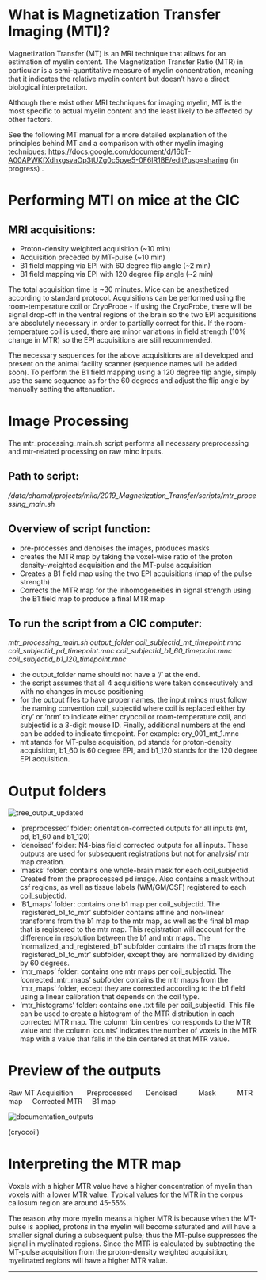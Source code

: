 # **What is Magnetization Transfer Imaging (MTI)?**

Magnetization Transfer (MT) is an MRI technique that allows for an estimation of myelin content. 
The Magnetization Transfer Ratio (MTR) in particular is a semi-quantitative measure of myelin concentration, meaning that it indicates the relative myelin content but doesn’t have a direct biological interpretation. 

Although there exist other MRI techniques for imaging myelin, MT is the most specific to actual myelin content and the least likely to be affected by other factors. 

See the following MT manual for a more detailed explanation of the principles behind MT and a comparison with other myelin imaging techniques: https://docs.google.com/document/d/16bT-A00APWKfXdhxgsvaOp3tUZg0c5pye5-0F6lR1BE/edit?usp=sharing (in progress) . 

# **Performing MTI on mice at the CIC**

## MRI acquisitions:
* Proton-density weighted acquisition (~10 min)
* Acquisition preceded by MT-pulse (~10 min)
* B1 field mapping via EPI with 60 degree flip angle (~2 min)
* B1 field mapping via EPI with 120 degree flip angle (~2 min)

The total acquisition time is ~30 minutes. Mice can be anesthetized according to standard protocol. Acquisitions can be performed using the room-temperature coil or CryoProbe - if using the CryoProbe, there will be signal drop-off in the ventral regions of the brain so the two EPI acquisitions are absolutely necessary in order to partially correct for this. If the room-temperature coil is used, there are minor variations in field strength (10% change in MTR) so the EPI acquisitions are still recommended.

The necessary sequences for the above acquisitions are all developed and present on the animal facility scanner (sequence names will be added soon). To perform the B1 field mapping using a 120 degree flip angle, simply use the same sequence as for the 60 degrees and adjust the flip angle by manually setting the attenuation.

# **Image Processing**

The mtr_processing_main.sh script performs all necessary preprocessing and mtr-related processing on raw minc inputs. 

## Path to script:
_/data/chamal/projects/mila/2019_Magnetization_Transfer/scripts/mtr_processing_main.sh_

## Overview of script function:

* pre-processes and denoises the images, produces masks
* creates the MTR map by taking the voxel-wise ratio of the proton density-weighted acquisition and the MT-pulse acquisition
* Creates a B1 field map using the two EPI acquisitions (map of the pulse strength)
* Corrects the MTR map for the inhomogeneities in signal strength using the B1 field map to produce a final MTR map

## To run the script from a CIC computer:

_mtr_processing_main.sh output_folder coil_subjectid_mt_timepoint.mnc coil_subjectid_pd_timepoint.mnc coil_subjectid_b1_60_timepoint.mnc coil_subjectid_b1_120_timepoint.mnc_

* the output_folder name should not have a ‘/’ at the end. 
* the script assumes that all 4 acquisitions were taken consecutively and with no changes in mouse positioning
* for the output files to have proper names, the input mincs must follow the naming convention coil_subjectid where coil is replaced either by ‘cry’ or ‘nrm’ to indicate either cryocoil or room-temperature coil, and subjectid is a 3-digit mouse ID. Finally, additional numbers at the end can be added to indicate timepoint. For example: cry_001_mt_1.mnc
* mt stands for MT-pulse acquisition, pd stands for proton-density acquisition, b1_60 is 60 degree EPI, and b1_120 stands for the 120 degree EPI acquisition.

# **Output folders**
![tree_output_updated](https://user-images.githubusercontent.com/47565996/72276795-c0c01300-35fe-11ea-85dd-ea3493ae2060.png)

* ‘preprocessed’ folder: orientation-corrected outputs for all inputs (mt, pd, b1_60 and b1_120)
* ‘denoised’ folder: N4-bias field corrected outputs for all inputs. These outputs are used for subsequent registrations but not for analysis/ mtr map creation.
* ‘masks’ folder: contains one whole-brain mask for each coil_subjectid. Created from the preprocessed pd image. Also contains a mask without csf regions, as well as tissue labels (WM/GM/CSF) registered to each coil_subjectid.
* ‘B1_maps’ folder: contains one b1 map per coil_subjectid. 
The ‘registered_b1_to_mtr’ subfolder contains affine and non-linear transforms from the b1 map to the mtr map, as well as the final b1 map that is registered to the mtr map. This registration will account for the difference in resolution between the b1 and mtr maps. 
The ‘normalized_and_registered_b1’ subfolder contains the b1 maps from the ‘registered_b1_to_mtr’ subfolder, except they are normalized by dividing by 60 degrees.
* ‘mtr_maps’ folder: contains one mtr maps per coil_subjectid.
The ‘corrected_mtr_maps’ subfolder contains the mtr maps from the ‘mtr_maps’ folder, except they are corrected according to the b1 field using a linear calibration that depends on the coil type. 
* ‘mtr_histograms’ folder: contains one .txt file per coil_subjectid. This file can be used to create a histogram of the MTR distribution in each corrected MTR map. The column ‘bin centres’ corresponds to the MTR value and the column ‘counts’ indicates the number of voxels in the MTR map with a value that falls in the bin centered at that MTR value. 


# **Preview of the outputs**

Raw MT Acquisition &nbsp; &nbsp; &nbsp;  Preprocessed &nbsp; &nbsp; &nbsp; Denoised  &nbsp; &nbsp; &nbsp; &nbsp; &nbsp;   Mask  &nbsp; &nbsp; &nbsp; &nbsp; &nbsp;  MTR map &nbsp; &nbsp; Corrected MTR &nbsp; &nbsp; B1 map 

![documentation_outputs](https://user-images.githubusercontent.com/47565996/72276873-e2b99580-35fe-11ea-9db1-813f34c64119.png)

(cryocoil)

# **Interpreting the MTR map**

Voxels with a higher MTR value have a higher concentration of myelin than voxels with a lower MTR value. Typical values for the MTR in the corpus callosum region are around 45-55%. 

The reason why more myelin means a higher MTR is because when the MT-pulse is applied, protons in the myelin will become saturated and will have a smaller signal during a subsequent pulse; thus the MT-pulse suppresses the signal in myelinated regions. Since the MTR is calculated by subtracting the MT-pulse acquisition from the proton-density weighted acquisition, myelinated regions will have a higher MTR value.


***
